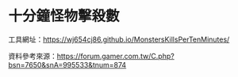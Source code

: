 # 十分鐘怪物擊殺數

工具網址：https://wj654cj86.github.io/MonstersKillsPerTenMinutes/

資料參考來源：https://forum.gamer.com.tw/C.php?bsn=7650&snA=995533&tnum=874